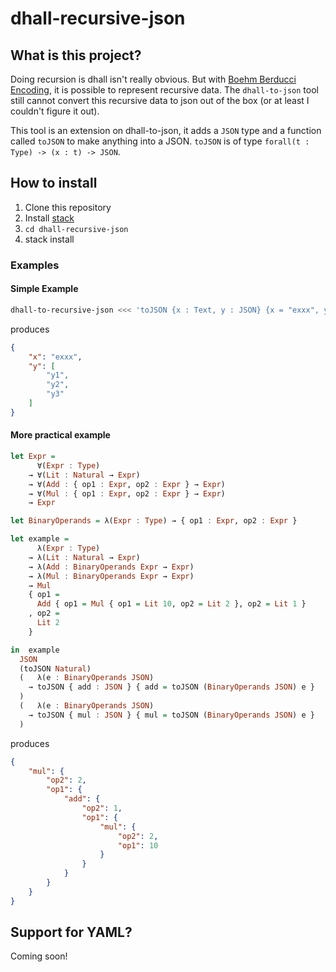 # dhall-recursive-json

## What is this project?

Doing recursion is dhall isn't really obvious. But with [Boehm Berducci Encoding](https://github.com/dhall-lang/dhall-lang/wiki/How-to-translate-recursive-code-to-Dhall), it is possible to represent recursive data.
The `dhall-to-json` tool still cannot convert this recursive data to json out of the box (or at least I couldn't figure it out).

This tool is an extension on dhall-to-json, it adds a `JSON` type and a function called `toJSON` to make anything into a JSON.
`toJSON` is of type `forall(t : Type) -> (x : t) -> JSON`.

## How to install

1. Clone this repository
1. Install [stack](https://docs.haskellstack.org/en/stable/README/)
1. `cd dhall-recursive-json`
1. stack install

### Examples

#### Simple Example

```bash
dhall-to-recursive-json <<< 'toJSON {x : Text, y : JSON} {x = "exxx", y = toJSON (List Text) ["y1", "y2", "y3"]}'
```

produces

```json
{
    "x": "exxx",
    "y": [
        "y1",
        "y2",
        "y3"
    ]
}
```

#### More practical example

```haskell
let Expr =
      ∀(Expr : Type)
    → ∀(Lit : Natural → Expr)
    → ∀(Add : { op1 : Expr, op2 : Expr } → Expr)
    → ∀(Mul : { op1 : Expr, op2 : Expr } → Expr)
    → Expr

let BinaryOperands = λ(Expr : Type) → { op1 : Expr, op2 : Expr }

let example =
      λ(Expr : Type)
    → λ(Lit : Natural → Expr)
    → λ(Add : BinaryOperands Expr → Expr)
    → λ(Mul : BinaryOperands Expr → Expr)
    → Mul
    { op1 =
      Add { op1 = Mul { op1 = Lit 10, op2 = Lit 2 }, op2 = Lit 1 }
    , op2 =
      Lit 2
    }

in  example
  JSON
  (toJSON Natural)
  (   λ(e : BinaryOperands JSON)
    → toJSON { add : JSON } { add = toJSON (BinaryOperands JSON) e }
  )
  (   λ(e : BinaryOperands JSON)
    → toJSON { mul : JSON } { mul = toJSON (BinaryOperands JSON) e }
  )
```

produces

```json
{
    "mul": {
        "op2": 2,
        "op1": {
            "add": {
                "op2": 1,
                "op1": {
                    "mul": {
                        "op2": 2,
                        "op1": 10
                    }
                }
            }
        }
    }
}
```


## Support for YAML?

Coming soon!

